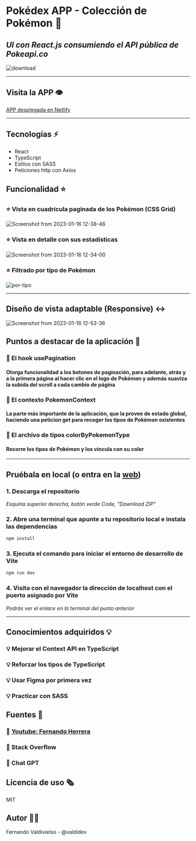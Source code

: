 # Pokédex APP - Colección de Pokémon :space_invader:
## _UI con React.js consumiendo el API pública de Pokeapi.co_
![download](https://user-images.githubusercontent.com/96445737/212669378-a699e1ae-b9bf-4b54-a3af-14c78b673511.png)
***
## Visita la APP :eye:
[APP desplegada en Netlify](https://my-pokedex-react-typescript.netlify.app/)

***
## Tecnologías :zap:
- React
- TypeScript 
- Estilos con SASS
- Peticiones http con Axios

## Funcionalidad :star:

### :star: Vista en cuadrícula paginada de los Pokémon (CSS Grid)
![Screenshot from 2023-01-16 12-38-46](https://user-images.githubusercontent.com/96445737/212669990-e495bcee-5b2b-4cdb-8a5e-d666bc0379cb.png)

### :star: Vista en detalle con sus estadísticas
![Screenshot from 2023-01-16 12-34-00](https://user-images.githubusercontent.com/96445737/212670212-1d0cb9f1-f08f-40ad-a98c-6ceb1880ba06.png)

### :star: Filtrado por tipo de Pokémon
![por-tipo](https://user-images.githubusercontent.com/96445737/212670897-f8573cf2-69b7-45b9-9a95-c8bf92731991.png)
***
## Diseño de vista adaptable (Responsive) :left_right_arrow:
![Screenshot from 2023-01-16 12-53-36](https://user-images.githubusercontent.com/96445737/212672640-56aa3ec6-6d0a-4d61-a359-23e73d8273fc.png)

## Puntos a destacar de la aplicación :rocket:
### :rocket: El hook usePagination
#### Otorga funcionalidad a los botones de paginación, para adelante, atrás y a la primera página al hacer clic en el logo de Pokémon y además suaviza la subida del scroll a cada cambio de página
### :rocket: El contexto PokemonContext
#### La parte más importante de la aplicación, que la provee de estado global, haciendo una peticion get para recoger los tipos de Pokémon existentes
### :rocket: El archivo de tipos colorByPokemonType
#### Recorre los tipos de Pokémon y los vincula con su color
***

## Pruébala en local (o entra en la [web](https://my-pokedex-react-typescript.netlify.app/))
### 1. Descarga el repositorio

_Esquina superior derecha, botón verde Code, "Download ZIP"_


### 2. Abre una terminal que apunte a tu repositorio local e instala las dependencias
```sh
npm install
```
### 3. Ejecuta el comando para iniciar el entorno de desarrollo de Vite
```sh
npm run dev
```
### 4. Visita con el navegador la dirección de localhost con el puerto asignado por Vite
_Podrás ver el enlace en la terminal del punto anterior_
***

## Conocimientos adquiridos :bulb:
### :bulb: Mejorar el Context API en TypeScript
### :bulb: Reforzar los tipos de TypeScript
### :bulb: Usar Figma por primera vez
### :bulb: Practicar con SASS

## Fuentes :book:
### :book: [Youtube: Fernando Herrera](https://www.youtube.com/watch?v=8HE657KssxE)
### :book: Stack Overflow
### :book: Chat GPT

## Licencia de uso :newspaper_roll:
MIT

## Autor :man_technologist:
Fernando Valdivielso - @valdidev
